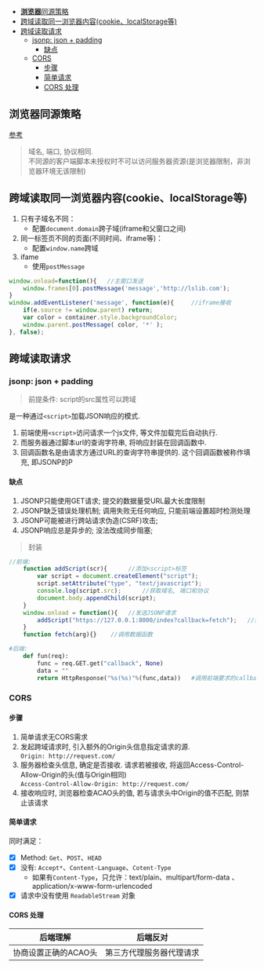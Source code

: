 - [**浏览器**同源策略](#浏览器同源策略)
- [跨域读取同一浏览器内容(cookie、localStorage等)](#跨域读取同一浏览器内容cookielocalstorage等)
- [跨域读取请求](#跨域读取请求)
  - [jsonp: json + padding](#jsonp-json--padding)
    - [缺点](#缺点)
  - [CORS](#cors)
    - [步骤](#步骤)
    - [简单请求](#简单请求)
    - [CORS 处理](#cors-处理)

## **浏览器**同源策略
[参考](https://developer.mozilla.org/zh-CN/docs/Web/Security/Same-origin_policy)

> 域名, 端口, 协议相同.<br/>
> 不同源的客户端脚本未授权时不可以访问服务器资源(是浏览器限制，非浏览器环境无该限制) <br/>

## 跨域读取同一浏览器内容(cookie、localStorage等)
1. 只有子域名不同：
   - 配置`document.domain`跨子域(iframe和父窗口之间)
2. 同一标签页不同的页面(不同时间、iframe等)：
   - 配置`window.name`跨域
3. ifame
   - 使用`postMessage`
```js
window.onload=function(){   //主窗口发送
    window.frames[0].postMessage('message','http://lslib.com');
}
window.addEventListener('message', function(e){     //iframe接收
    if(e.source != window.parent) return;
    var color = container.style.backgroundColor;
    window.parent.postMessage( color, '*' );
}, false);
```

## 跨域读取请求

### jsonp: json + padding
> 前提条件: script的src属性可以跨域

是一种通过`<script>`加载JSON响应的模式.

1. 前端使用`<script>`访问请求一个js文件, 等文件加载完后自动执行.
2. 而服务器通过脚本url的查询字符串, 将响应封装在回调函数中.
3. 回调函数名是由请求方通过URL的查询字符串提供的. 这个回调函数被称作填充, 即JSONP的P

#### 缺点
1. JSONP只能使用GET请求; 提交的数据量受URL最大长度限制
2. JSONP缺乏错误处理机制; 调用失败无任何响应, 只能前端设置超时检测处理
3. JSONP可能被进行跨站请求伪造(CSRF)攻击;
4. JSONP响应总是异步的; 没法改成同步阻塞;

> 封装
```js
//前端:
    function addScript(scr){      //添加<script>标签
        var script = document.createElement("script");
        script.setAttribute("type", "text/javascript");
        console.log(script.src);      //获取域名, 端口和协议
        document.body.appendChild(script);
    }
    window.onload = function(){   //发送JSONP请求
        addScript("https://127.0.0.1:8000/index?callback=fetch");   //如果有要求, 通过GET发送, 且只能发送GET请求
    }
    function fetch(arg){}    //调用数据函数
```

```py
#后端:
    def fun(req):
        func = req.GET.get("callback", None)
        data = ""
        return HttpResponse("%s(%s)"%(func,data))   #调用前端要求的callback函数
```

### CORS

#### 步骤
1. 简单请求无CORS需求
2. 发起跨域请求时, 引入额外的Origin头信息指定请求的源.<br>
	`Origin: http://request.com/`
2. 服务器检查头信息, 确定是否接收. 请求若被接收, 将返回Access-Control-Allow-Origin的头(值与Origin相同)<br>
	`Access-Control-Allow-Origin: http://request.com/`
3. 接收响应时, 浏览器检查ACAO头的值, 若与请求头中Origin的值不匹配, 则禁止该请求

#### 简单请求

同时满足：
- [x] Method: `Get`、`POST`、`HEAD`
- [x] 没有: `Accept*`、`Content-Language`、`Cotent-Type`
  - 如果有`Content-Type`，只允许：text/plain、multipart/form-data
、application/x-www-form-urlencoded
- [x] 请求中没有使用 `ReadableStream` 对象

#### CORS 处理

|       后端理解       |         后端反对         |
| :------------------: | :----------------------: |
| 协商设置正确的ACAO头 | 第三方代理服务器代理请求 |